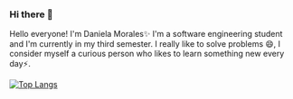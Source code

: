 ### Hi there 👋

Hello everyone! I'm Daniela Morales✨
I'm a software engineering student and I'm currently in my third semester. I really like to solve problems 😄, I consider myself a curious person who likes to learn something new every day⚡.

[![Top Langs](https://github-readme-stats.vercel.app/api/top-langs/?username=DaniMSix)](https://github.com/anuraghazra/github-readme-stats)
